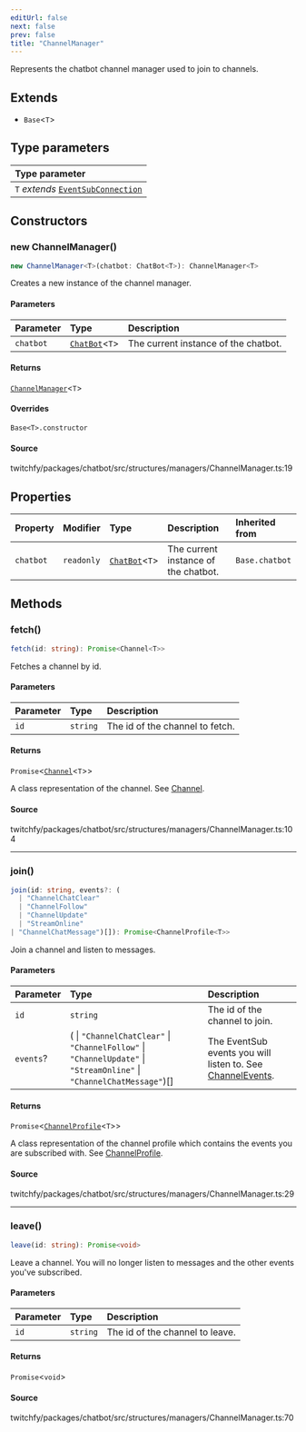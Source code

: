 ```yaml
---
editUrl: false
next: false
prev: false
title: "ChannelManager"
---
```


Represents the chatbot channel manager used to join to channels.

## Extends

- `Base`\<`T`\>

## Type parameters

| Type parameter |
| :------ |
| `T` *extends* [`EventSubConnection`](/api/chatbot/enumerations/eventsubconnection/) |

## Constructors

### new ChannelManager()

```ts
new ChannelManager<T>(chatbot: ChatBot<T>): ChannelManager<T>
```

Creates a new instance of the channel manager.

#### Parameters

| Parameter | Type | Description |
| :------ | :------ | :------ |
| `chatbot` | [`ChatBot`](/api/chatbot/classes/chatbot/)\<`T`\> | The current instance of the chatbot. |

#### Returns

[`ChannelManager`](/api/chatbot/classes/channelmanager/)\<`T`\>

#### Overrides

`Base<T>.constructor`

#### Source

twitchfy/packages/chatbot/src/structures/managers/ChannelManager.ts:19

## Properties

| Property | Modifier | Type | Description | Inherited from |
| :------ | :------ | :------ | :------ | :------ |
| `chatbot` | `readonly` | [`ChatBot`](/api/chatbot/classes/chatbot/)\<`T`\> | The current instance of the chatbot. | `Base.chatbot` |

## Methods

### fetch()

```ts
fetch(id: string): Promise<Channel<T>>
```

Fetches a channel by id.

#### Parameters

| Parameter | Type | Description |
| :------ | :------ | :------ |
| `id` | `string` | The id of the channel to fetch. |

#### Returns

`Promise`\<[`Channel`](/api/chatbot/classes/channel/)\<`T`\>\>

A class representation of the channel. See [Channel](/api/chatbot/api/chatbot/classes/channel/).

#### Source

twitchfy/packages/chatbot/src/structures/managers/ChannelManager.ts:104

***

### join()

```ts
join(id: string, events?: (
  | "ChannelChatClear"
  | "ChannelFollow"
  | "ChannelUpdate"
  | "StreamOnline"
| "ChannelChatMessage")[]): Promise<ChannelProfile<T>>
```

Join a channel and listen to messages.

#### Parameters

| Parameter | Type | Description |
| :------ | :------ | :------ |
| `id` | `string` | The id of the channel to join. |
| `events`? | ( \| `"ChannelChatClear"` \| `"ChannelFollow"` \| `"ChannelUpdate"` \| `"StreamOnline"` \| `"ChannelChatMessage"`)[] | The EventSub events you will listen  to. See [ChannelEvents](../../api/chatbot/type-aliases/channelevents). |

#### Returns

`Promise`\<[`ChannelProfile`](/api/chatbot/classes/channelprofile/)\<`T`\>\>

A class representation of the channel profile which contains the events you are subscribed with. See [ChannelProfile](/api/chatbot/api/chatbot/classes/channelprofile/).

#### Source

twitchfy/packages/chatbot/src/structures/managers/ChannelManager.ts:29

***

### leave()

```ts
leave(id: string): Promise<void>
```

Leave a channel. You will no longer listen to messages and the other events you've subscribed.

#### Parameters

| Parameter | Type | Description |
| :------ | :------ | :------ |
| `id` | `string` | The id of the channel to leave. |

#### Returns

`Promise`\<`void`\>

#### Source

twitchfy/packages/chatbot/src/structures/managers/ChannelManager.ts:70

